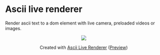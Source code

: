 # Ascii live renderer
Render ascii text to a dom element with live camera, preloaded videos or images.

<p align="center">
  <img src="https://chemaalfonso.com/assets/img/ascii-art-min.gif" />
</p>

<p align="center">
Created with <a href="https://github.com/ChemaAlfonso/Ascii-live-renderer">Ascii Live Renderer<a> (<a href="https://chemaalfonso.github.io/Ascii-live-renderer">Preview<a>)
</p>
